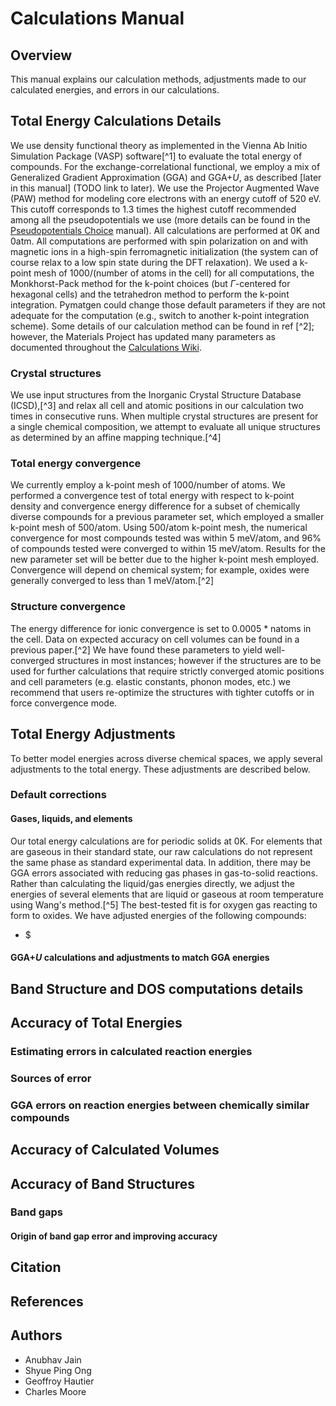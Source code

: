 # Calculations Manual

## Overview

This manual explains our calculation methods, adjustments made to our calculated energies,
and errors in our calculations.

## Total Energy Calculations Details

We use density functional theory as implemented in the Vienna Ab Initio Simulation Package (VASP)
software[^1] to evaluate the total energy of compounds. For the exchange-correlational functional,
we employ a mix of Generalized Gradient Approximation (GGA) and GGA+*U*, as described
[later in this manual] (TODO link to later).
We use the Projector Augmented Wave (PAW) method for modeling core electrons with an energy
cutoff of 520 eV. This cutoff corresponds to 1.3 times the highest cutoff recommended among all 
the pseudopotentials we use (more details can be found in the
[Pseudopotentials Choice](pseudopotentials-choice.md) manual).
All calculations are performed at 0K and 0atm. All computations are performed with spin polarization
on and with magnetic ions in a high-spin ferromagnetic initialization (the system can of course
relax to a low spin state during the DFT relaxation). We used a k-point mesh of 1000/(number of
atoms in the cell) for all computations, the Monkhorst-Pack method for the k-point choices (but
$\Gamma$-centered for hexagonal cells) and the tetrahedron method to perform the k-point integration.
Pymatgen could change those default parameters if they are not adequate for the computation 
(e.g., switch to another k-point integration scheme). Some details of our calculation method
can be found in ref [^2]; however, the Materials Project has updated many parameters as 
documented throughout the [Calculations Wiki](calculations-wiki.md).

### Crystal structures

We use input structures from the Inorganic Crystal Structure Database (ICSD),[^3]
and relax all cell and atomic positions in our calculation two times in consecutive runs.
When multiple crystal structures are present for a single chemical composition, we
attempt to evaluate all unique structures as determined by an affine mapping technique.[^4]

### Total energy convergence

We currently employ a k-point mesh of 1000/number of atoms. We performed a convergence test
of total energy with respect to k-point density and convergence energy difference for a subset
of chemically diverse compounds for a previous parameter set, which employed a smaller k-point
mesh of 500/atom. Using 500/atom k-point mesh, the numerical convergence for most compounds 
tested was within 5 meV/atom, and 96% of compounds tested were converged to within 15 meV/atom.
Results for the new parameter set will be better due to the higher k-point mesh employed. 
Convergence will depend on chemical system; for example, oxides were generally converged 
to less than 1 meV/atom.[^2]

### Structure convergence

The energy difference for ionic convergence is set to 0.0005 * natoms in the cell. 
Data on expected accuracy on cell volumes can be found in a previous paper.[^2] We 
have found these parameters to yield well-converged structures in most instances; 
however if the structures are to be used for further calculations that require strictly
converged atomic positions and cell parameters (e.g. elastic constants, phonon modes, etc.)
we recommend that users re-optimize the structures with tighter cutoffs or in force convergence mode.

## Total Energy Adjustments

To better model energies across diverse chemical spaces, we apply several adjustments
to the total energy. These adjustments are described below.

### Default corrections

#### Gases, liquids, and elements

Our total energy calculations are for periodic solids at 0K. For elements that are gaseous 
in their standard state, our raw calculations do not represent the same phase as standard
experimental data. In addition, there may be GGA errors associated with reducing gas phases 
in gas-to-solid reactions. Rather than calculating the liquid/gas energies directly, we 
adjust the energies of several elements that are liquid or gaseous at room temperature 
using Wang's method.[^5] The best-tested fit is for oxygen gas reacting to form to oxides.
We have adjusted energies of the following compounds:

* $

#### GGA+*U* calculations and adjustments to match GGA energies

## Band Structure and DOS computations details

## Accuracy of Total Energies

### Estimating errors in calculated reaction energies

### Sources of error

### GGA errors on reaction energies between chemically similar compounds

## Accuracy of Calculated Volumes

## Accuracy of Band Structures

### Band gaps

#### Origin of band gap error and improving accuracy

## Citation

## References

## Authors

* Anubhav Jain
* Shyue Ping Ong
* Geoffroy Hautier
* Charles Moore
